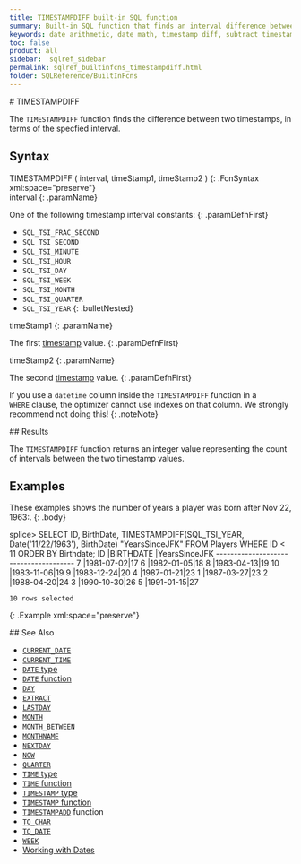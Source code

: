 ```yaml
---
title: TIMESTAMPDIFF built-in SQL function
summary: Built-in SQL function that finds an interval difference between two timestamps
keywords: date arithmetic, date math, timestamp diff, subtract timestamps
toc: false
product: all
sidebar:  sqlref_sidebar
permalink: sqlref_builtinfcns_timestampdiff.html
folder: SQLReference/BuiltInFcns
---
```

<section>
<div class="TopicContent" data-swiftype-index="true" markdown="1">
# TIMESTAMPDIFF

The `TIMESTAMPDIFF` function finds the difference between two
timestamps, in terms of the specfied interval.

## Syntax

<div class="fcnWrapperWide" markdown="1">
    TIMESTAMPDIFF ( interval, timeStamp1, timeStamp2 )
{: .FcnSyntax xml:space="preserve"}

</div>
<div class="paramList" markdown="1">
interval
{: .paramName}

One of the following timestamp interval constants:
{: .paramDefnFirst}

* `SQL_TSI_FRAC_SECOND`
* `SQL_TSI_SECOND`
* `SQL_TSI_MINUTE`
* `SQL_TSI_HOUR`
* `SQL_TSI_DAY`
* `SQL_TSI_WEEK`
* `SQL_TSI_MONTH`
* `SQL_TSI_QUARTER`
* `SQL_TSI_YEAR`
{: .bulletNested}

timeStamp1
{: .paramName}

The first [timestamp](sqlref_builtinfcns_timestamp.html) value.
{: .paramDefnFirst}

timeStamp2
{: .paramName}

The second [timestamp](sqlref_builtinfcns_timestamp.html) value.
{: .paramDefnFirst}

If you use a `datetime` column inside the `TIMESTAMPDIFF` function in a
`WHERE` clause, the optimizer cannot use indexes on that column. We
strongly recommend not doing this!
{: .noteNote}

</div>
## Results

The `TIMESTAMPDIFF` function returns an integer value representing the
count of intervals between the two timestamp values.

## Examples

These examples shows the number of years a player was born after Nov 22,
1963:.
{: .body}

<div class="preWrapperWide" markdown="1">
    splice> SELECT ID, BirthDate, TIMESTAMPDIFF(SQL_TSI_YEAR, Date('11/22/1963'), BirthDate) "YearsSinceJFK"
       FROM Players WHERE ID < 11
       ORDER BY Birthdate;
    ID    |BIRTHDATE |YearsSinceJFK
    --------------------------------------
    7     |1981-07-02|17
    6     |1982-01-05|18
    8     |1983-04-13|19
    10    |1983-11-06|19
    9     |1983-12-24|20
    4     |1987-01-21|23
    1     |1987-03-27|23
    2     |1988-04-20|24
    3     |1990-10-30|26
    5     |1991-01-15|27

    10 rows selected
{: .Example xml:space="preserve"}

</div>
## See Also

* [`CURRENT_DATE`](sqlref_builtinfcns_currentdate.html)
* [`CURRENT_TIME`](sqlref_builtinfcns_currenttime.html)
* [`DATE` type](sqlref_datatypes_date.html)
* [`DATE` function](sqlref_builtinfcns_date.html) 
* [`DAY`](sqlref_builtinfcns_day.html) 
* [`EXTRACT`](sqlref_builtinfcns_extract.html) 
* [`LASTDAY`](sqlref_builtinfcns_day.html) 
* [`MONTH`](sqlref_builtinfcns_month.html)
* [`MONTH_BETWEEN`](sqlref_builtinfcns_monthbetween.html)
* [`MONTHNAME`](sqlref_builtinfcns_monthname.html) 
* [`NEXTDAY`](sqlref_builtinfcns_day.html) 
* [`NOW`](sqlref_builtinfcns_now.html)
* [`QUARTER`](sqlref_builtinfcns_quarter.html)
* [`TIME` type](sqlref_datatypes_time.html)
* [`TIME` function](sqlref_datatypes_time.html)
* [`TIMESTAMP` type](sqlref_datatypes_timestamp.html) 
* [`TIMESTAMP` function](sqlref_builtinfcns_timestamp.html) 
* [`TIMESTAMPADD`](sqlref_builtinfcns_timestampadd.html) function
* [`TO_CHAR`](sqlref_builtinfcns_char.html) 
* [`TO_DATE`](sqlref_builtinfcns_date.html)
* [`WEEK`](sqlref_builtinfcns_week.html)
* [Working with Dates](developers_fundamentals_dates.html)

</div>
</section>
